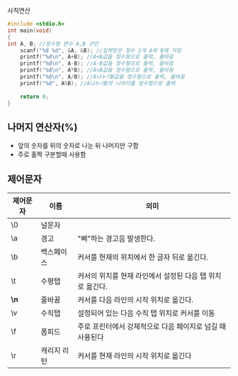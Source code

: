 사칙연산 
```C
#include <stdio.h>
int main(void)
{
int A, B; //정수형 변수 A,B 선언
    scanf("%d %d", &A, &B); //입력받은 정수 2개 A와 B에 저장
    printf("%d\n", A+B); //A+B값을 정수형으로 출력, 줄바꿈
    printf("%d\n", A-B); //A-B값을 정수형으로 출력, 줄바꿈
    printf("%d\n", A*B); //A⨯B값을 정수형으로 출력, 줄바꿈
    printf("%d\n", A/B); //A나누기B값을 정수형으로 출력, 줄바꿈
    printf("%d", A%B); //A나누기B의 나머지를 정수형으로 출력
    
    return 0;
}
```
## 나머지 연산자(%)
* 앞의 숫자를 뒤의 숫자로 나눈 뒤 나머지만 구함
* 주로 홀짝 구분할때 사용함

## 제어문자
제어문자|이름|의미
-|-|-
\0|널문자|
\a|경고|"삐"하는 경고음 발생한다.
\b|백스페이스|커서를 현재의 위치에서 한 글자 뒤로 옮긴다.
\t|수평탭|커서의 위치를 현재 라인에서 설정된 다음 탭 위치로 옮긴다.
**\n**|줄바꿈|커서를 다음 라인의 시작 위치로 옮긴다.
\v|수직탭|설정되어 있는 다음 수직 탭 위치로 커서를 이동
\f|폼피드|주로 프린터에서 강제적으로 다음 페이지로 넘길 때 사용된다
\r|캐리지 리턴|커서를 현재 라인의 시작 위치로 옮긴다